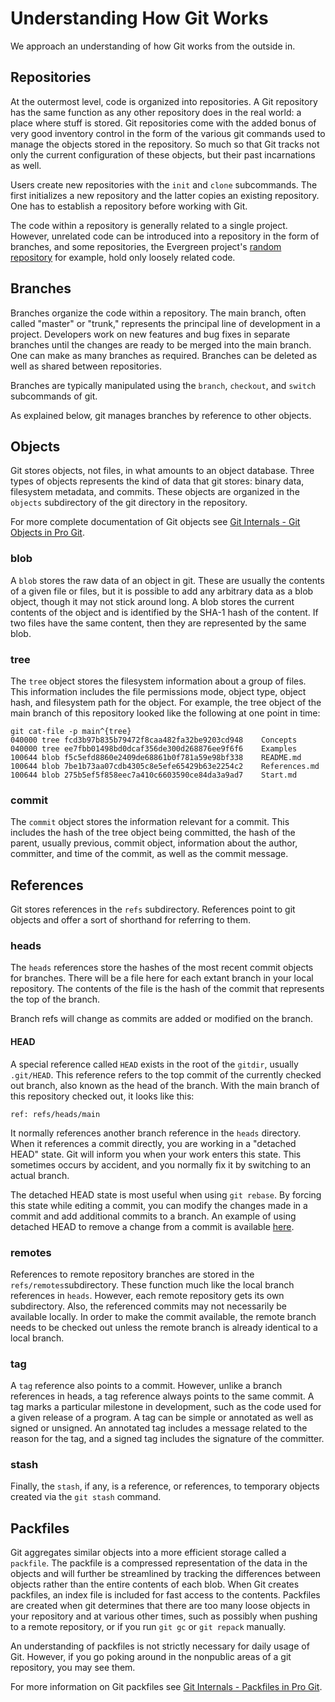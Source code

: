 # Understanding How Git Works #

We approach an understanding of how Git works from the outside in.

## Repositories ##

At the outermost level, code is organized into repositories.  A Git
repository has the same function as any other repository does in the
real world: a place where stuff is stored.  Git repositories come with
the added bonus of very good inventory control in the form of the
various git commands used to manage the objects stored in the
repository.  So much so that Git tracks not only the current
configuration of these objects, but their past incarnations as well.

Users create new repositories with the `init` and `clone` subcommands.
The first initializes a new repository and the latter copies an
existing repository.  One has to establish a repository before working
with Git.

The code within a repository is generally related to a single project.
However, unrelated code can be introduced into a repository in the
form of branches, and some repositories, the Evergreen project's
[random repository](https://git.evergreen-ils.org/?p=working/random.git;a=summary)
for example, hold only loosely related code.

## Branches ##

Branches organize the code within a repository.  The main branch,
often called "master" or "trunk," represents the principal line of
development in a project.  Developers work on new features and bug
fixes in separate branches until the changes are ready to be merged
into the main branch.  One can make as many branches as required.
Branches can be deleted as well as shared between repositories.

Branches are typically manipulated using the `branch`, `checkout`, and
`switch` subcommands of git.

As explained below, git manages branches by reference to other
objects.

## Objects ##

Git stores objects, not files, in what amounts to an object database.
Three types of objects represents the kind of data that git stores:
binary data, filesystem metadata, and commits.  These objects are
organized in the `objects` subdirectory of the git directory in the
repository.

For more complete documentation of Git objects see [Git Internals -
Git Objects in Pro Git](https://git-scm.com/book/en/v2/Git-Internals-Git-Objects).

### blob ###

A `blob` stores the raw data of an object in git.  These are usually
the contents of a given file or files, but it is possible to add any
arbitrary data as a blob object, though it may not stick around long.
A blob stores the current contents of the object and is identified by
the SHA-1 hash of the content.  If two files have the same content,
then they are represented by the same blob.

### tree ###

The `tree` object stores the filesystem information about a group of
files.  This information includes the file permissions mode, object
type, object hash, and filesystem path for the object.  For example,
the tree object of the main branch of this repository looked like the
following at one point in time:

    git cat-file -p main^{tree}
    040000 tree fcd3b97b835b79472f8caa482fa32be9203cd948	Concepts
    040000 tree ee7fbb01498bd0dcaf356de300d268876ee9f6f6	Examples
    100644 blob f5c5efd8860e2409de68861b0f781a59e98bf338	README.md
    100644 blob 7be1b73aa07cdb4305c8e5efe65429b63e2254c2	References.md
    100644 blob 275b5ef5f858eec7a410c6603590ce84da3a9ad7	Start.md

### commit ###

The `commit` object stores the information relevant for a commit.
This includes the hash of the tree object being committed, the hash of
the parent, usually previous, commit object, information about the
author, committer, and time of the commit, as well as the commit
message.

## References ##

Git stores references in the `refs` subdirectory.  References point to
git objects and offer a sort of shorthand for referring to them.

### heads ###

The `heads` references store the hashes of the most recent commit
objects for branches.  There will be a file here for each extant
branch in your local repository.  The contents of the file is the hash
of the commit that represents the top of the branch.

Branch refs will change as commits are added or modified on the
branch.

#### HEAD ####

A special reference called `HEAD` exists in the root of the `gitdir`,
usually `.git/HEAD`.  This reference refers to the top commit of the
currently checked out branch, also known as the head of the branch.
With the main branch of this repository checked out, it looks like
this:

    ref: refs/heads/main

It normally references another branch reference in the `heads`
directory.  When it references a commit directly, you are working in a
"detached HEAD" state. Git will inform you when your work enters this
state.  This sometimes occurs by accident, and you normally fix it by
switching to an actual branch.

The detached HEAD state is most useful when using `git rebase`.  By
forcing this state while editing a commit, you can modify the changes
made in a commit and add additional commits to a branch.  An example
of using detached HEAD to remove a change from a commit is available
[here](../Examples/interactive-rebase-with-edit.md).

### remotes ###

References to remote repository branches are stored in the
`refs/remotes`subdirectory.  These function much like the local branch
references in `heads`.  However, each remote repository gets its own
subdirectory.  Also, the referenced commits may not necessarily be
available locally.  In order to make the commit available, the remote
branch needs to be checked out unless the remote branch is already
identical to a local branch.

### tag ###

A `tag` reference also points to a commit.  However, unlike a branch
references in heads, a tag reference always points to the same commit.
A tag marks a particular milestone in development, such as the code
used for a given release of a program.  A tag can be simple or
annotated as well as signed or unsigned.  An annotated tag includes a
message related to the reason for the tag, and a signed tag includes
the signature of the committer.

### stash ###

Finally, the `stash`, if any, is a reference, or references, to
temporary objects created via the `git stash` command.

## Packfiles ##

Git aggregates similar objects into a more efficient storage called a
`packfile`.  The packfile is a compressed representation of the data
in the objects and will further be streamlined by tracking the
differences between objects rather than the entire contents of each
blob.  When Git creates packfiles, an index file is included for fast
access to the contents.  Packfiles are created when git determines
that there are too many loose objects in your repository and at
various other times, such as possibly when pushing to a remote
repository, or if you run `git gc` or `git repack` manually.

An understanding of packfiles is not strictly necessary for daily
usage of Git.  However, if you go poking around in the nonpublic areas
of a git repository, you may see them.

For more information on Git packfiles see [Git Internals - Packfiles
in Pro Git](https://git-scm.com/book/en/v2/Git-Internals-Packfiles).

